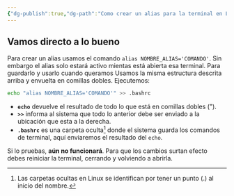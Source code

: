 ```yaml
---
{"dg-publish":true,"dg-path":"Como crear un alias para la terminal en Linux.md","permalink":"/como-crear-un-alias-para-la-terminal-en-linux/","tags":["linux","terminal","bash"],"created":"2024-01-27T22:11","updated":"2024-03-02T21:50"}
---
```


## Vamos directo a lo bueno
Para crear un alias usamos el comando `alias NOMBRE_ALIAS='COMANDO'`. Sin embargo el alias solo estará activo mientas está abierta esa terminal. Para guardarlo y usarlo cuando queramos Usamos la misma estructura descrita arriba y envuelta en comillas dobles. Ejecutemos:

```bash
echo "alias NOMBRE_ALIAS='COMANDO'" >> .bashrc
```
- **`echo`** devuelve el resultado de todo lo que está en comillas dobles (").
- **`>>`** informa al sistema que todo lo anterior debe ser enviado a la ubicación que esta a la derecha.
- **`.bashrc`** es una carpeta oculta[^1] donde el sistema guarda los comandos de terminal, aquí enviaremos el resultado del `echo`.

Si lo pruebas, **aún no funcionará**. Para que los cambios surtan efecto debes reiniciar la terminal, cerrando y volviendo a abrirla.

[^1]: Las carpetas ocultas en Linux se identifican por tener un punto (.) al inicio del nombre.